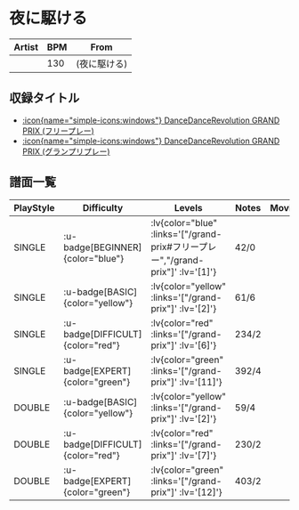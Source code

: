 # 夜に駆ける

|Artist|BPM|From|
|------|---|----|
||130|(夜に駆ける)|

## 収録タイトル

- [ :icon{name="simple-icons:windows"} DanceDanceRevolution GRAND PRIX (フリープレー)](/grand-prix#フリープレー)
- [ :icon{name="simple-icons:windows"} DanceDanceRevolution GRAND PRIX (グランプリプレー)](/grand-prix)

## 譜面一覧

|PlayStyle|Difficulty|Levels|Notes|Movie|
|---------|----------|------|-----|-----|
|SINGLE| :u-badge[BEGINNER]{color="blue"} | :lv{color="blue" :links='["/grand-prix#フリープレー","/grand-prix"]' :lv='[1]'} |42/0||
|SINGLE| :u-badge[BASIC]{color="yellow"} | :lv{color="yellow" :links='["/grand-prix"]' :lv='[2]'} |61/6||
|SINGLE| :u-badge[DIFFICULT]{color="red"} | :lv{color="red" :links='["/grand-prix"]' :lv='[6]'} |234/2||
|SINGLE| :u-badge[EXPERT]{color="green"} | :lv{color="green" :links='["/grand-prix"]' :lv='[11]'} |392/4||
|DOUBLE| :u-badge[BASIC]{color="yellow"} | :lv{color="yellow" :links='["/grand-prix"]' :lv='[2]'} |59/4||
|DOUBLE| :u-badge[DIFFICULT]{color="red"} | :lv{color="red" :links='["/grand-prix"]' :lv='[7]'} |230/2||
|DOUBLE| :u-badge[EXPERT]{color="green"} | :lv{color="green" :links='["/grand-prix"]' :lv='[12]'} |403/2||

